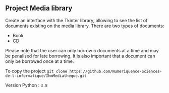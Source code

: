 **Project Media library**
---

Create an interface with the Tkinter library, allowing to see the list of documents existing on the media library.
There are two types of documents:
- Book
- CD

Please note that the user can only borrow 5 documents at a time and may be penalised for late borrowing. It is also important that a document can only be borrowed once at a time.


To copy the project `git clone https://github.com/Numeriquence-Sciences-de-l-informatique/IhmMediatheque.git`

Version Python : `3.8`
